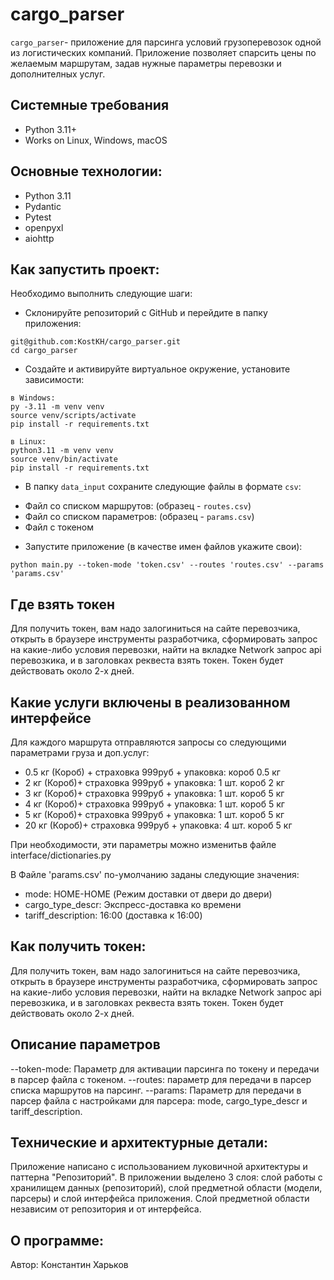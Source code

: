 # cargo_parser

`cargo_parser`- приложение для парсинга условий грузоперевозок одной из логистических компаний. Приложение позволяет спарсить цены по желаемым маршрутам, задав нужные параметры перевозки и дополнителных услуг.

## Системные требования
- Python 3.11+
- Works on Linux, Windows, macOS

## Основные технологии:
- Python 3.11
- Pydantic
- Pytest
- openpyxl
- aiohttp

## Как запустить проект:
Необходимо выполнить следующие шаги:
- Склонируйте репозиторий с GitHub и перейдите в папку приложения:
```
git@github.com:KostKH/cargo_parser.git
cd cargo_parser
```
- Создайте и активируйте виртуальное окружение, установите зависимости:
```
в Windows:
py -3.11 -m venv venv
source venv/scripts/activate
pip install -r requirements.txt

в Linux:
python3.11 -m venv venv
source venv/bin/activate
pip install -r requirements.txt
```
- В папку `data_input` сохраните следующие файлы в формате `csv`:
* Файл со списком маршрутов: (образец - `routes.csv`)
* Файл со списком параметров: (образец - `params.csv`)
* Файл с токеном

- Запустите приложение (в качестве имен файлов укажите свои):
```
python main.py --token-mode 'token.csv' --routes 'routes.csv' --params 'params.csv'
```


## Где взять токен
Для получить токен, вам надо залогиниться на сайте перевозчика, открыть в браузере инструменты разработчика, сформировать запрос на какие-либо условия перевозки, найти на вкладке Network запрос api перевозкика, и в заголовках реквеста взять токен. Токен будет действовать около 2-х дней.

## Какие услуги включены в реализованном интерфейсе
Для каждого маршрута отправляются запросы со следующими параметрами груза и доп.услуг:
- 0.5 кг (Короб) + страховка 999руб + упаковка: короб 0.5 кг
- 2 кг (Короб)+ страховка 999руб + упаковка: 1 шт. короб 2 кг
- 3 кг (Короб)+ страховка 999руб + упаковка: 1 шт. короб 5 кг
- 4 кг (Короб)+ страховка 999руб + упаковка: 1 шт. короб 5 кг
- 5 кг (Короб)+ страховка 999руб + упаковка: 1 шт. короб 5 кг
- 20 кг (Короб)+ страховка 999руб + упаковка: 4 шт. короб 5 кг

При необходимости, эти параметры можно изменитьв файле interface/dictionaries.py

В Файле 'params.csv' по-умолчанию заданы следующие значения:
- mode: HOME-HOME (Режим доставки от двери до двери)
- cargo_type_descr: Экспресс-доставка ко времени
- tariff_description: 16:00 (доставка к 16:00)

## Как получить токен:
Для получить токен, вам надо залогиниться на сайте перевозчика, открыть в браузере инструменты разработчика, сформировать запрос на какие-либо условия перевозки, найти на вкладке Network запрос api перевозкика, и в заголовках реквеста взять токен. Токен будет действовать около 2-х дней.

## Описание параметров

--token-mode: Параметр для активации парсинга по токену и передачи в парсер файла с токеном. 
--routes: параметр для передачи в парсер списка маршрутов на парсинг. 
--params: Параметр для передачи в парсер файла с настройками для парсера: mode, cargo_type_descr и tariff_description.

## Технические и архитектурные детали:

Приложение написано с использованием луковичной архитектуры и паттерна "Репозиторий".
В приложении выделено 3 слоя: слой работы с хранилищем данных (репозиторий), слой предметной области (модели, парсеры) и слой интерфейса приложения. Слой предметной области независим от репозитория и от интерфейса.

## О программе:

Автор: Константин Харьков